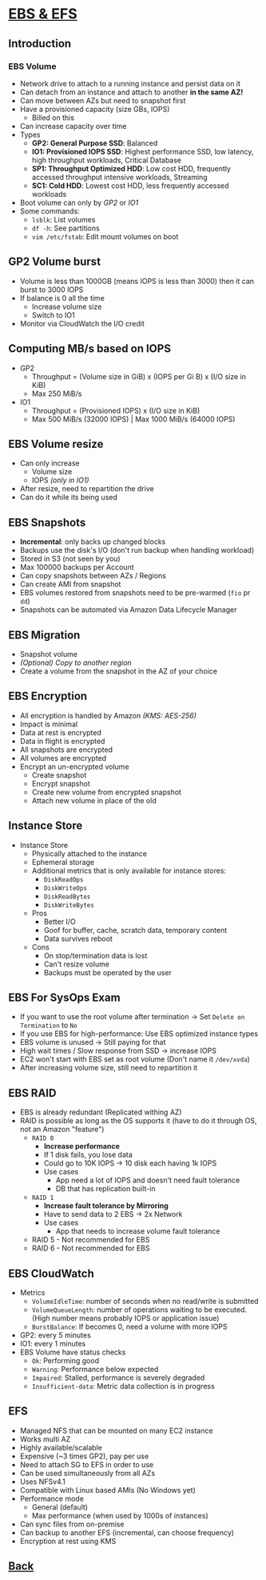 # [EBS & EFS](../README.md)

## Introduction

### EBS Volume

* Network drive to attach to a running instance and persist data on it
* Can detach from an instance and attach to another __in the same AZ!__
* Can move between AZs but need to snapshot first
* Have a provisioned capacity (size GBs, IOPS)
	* Billed on this
* Can increase capacity over time
* Types
	* __GP2: General Purpose SSD__: Balanced
	* __IO1: Provisioned IOPS SSD__: Highest performance SSD, low latency, high throughput workloads, Critical Database
	* __SP1: Throughput Optimized HDD__: Low cost HDD, frequently accessed throughput intensive workloads, Streaming
	* __SC1: Cold HDD__: Lowest cost HDD, less frequently accessed workloads
* Boot volume can only by _GP2_ or _IO1_
* Some commands:
	* `lsblk`: List volumes
	* `df -h`: See partitions
	* `vim /etc/fstab`: Edit mount volumes on boot

## GP2 Volume burst

* Volume is less than 1000GB (means IOPS is less than 3000) then it can burst to 3000 IOPS
* If balance is 0 all the time
	* Increase volume size
	* Switch to IO1
* Monitor via CloudWatch the I/O credit

## Computing MB/s based on IOPS

* GP2
	* Throughput = (Volume size in GiB) x (IOPS per Gi B) x (I/O size in KiB)
	* Max 250  MiB/s
* IO1
	* Throughput = (Provisioned IOPS) x (I/O size in KiB)
	* Max 500 MiB/s (32000 IOPS) | Max 1000 MiB/s (64000 IOPS)

## EBS Volume resize

* Can only increase
	* Volume size
	* IOPS _(only in IO1)_
* After resize, need to repartition the drive
* Can do it while its being used

## EBS Snapshots

* __Incremental__: only backs up changed blocks
* Backups use the disk's I/O (don't run backup when handling workload)
* Stored in S3 (not seen by you)
* Max 100000 backups per Account
* Can copy snapshots between AZs / Regions
* Can create AMI from snapshot
* EBS volumes restored from snapshots need to be pre-warmed (`fio` pr `dd`)
* Snapshots can be automated via Amazon Data Lifecycle Manager

## EBS Migration

* Snapshot volume
* _(Optional) Copy to another region_
* Create a volume from the snapshot in the AZ of your choice

## EBS Encryption

* All encryption is handled by Amazon _(KMS: AES-256)_
* Impact is minimal
* Data at rest is encrypted
* Data in flight is encrypted
* All snapshots are encrypted
* All volumes are encrypted
* Encrypt an un-encrypted volume
	* Create snapshot
	* Encrypt snapshot
	* Create new volume from encrypted snapshot
	* Attach new volume in place of the old

## Instance Store

* Instance Store
	* Physically attached to the instance
	* Ephemeral storage
	* Additional metrics that is only available for instance stores:
		* `DiskReadOps`
		* `DiskWriteOps`
		* `DiskReadBytes`
		* `DiskWriteBytes`
	* Pros
		* Better I/O
		* Goof for buffer, cache, scratch data, temporary content
		* Data survives reboot
	* Cons
		* On stop/termination data is lost
		* Can't resize volume
		* Backups must be operated by the user

## EBS For SysOps Exam

* If you want to use the root volume after termination -> Set `Delete on Termination` to `No`
* If you use EBS for high-performance: Use EBS optimized instance types
* EBS volume is unused -> Still paying for that
* High wait times / Slow response from SSD -> increase IOPS 
* EC2 won't start with EBS set as root volume (Don't name it `/dev/xvda`)
* After increasing volume size, still need to repartition it

## EBS RAID

* EBS is already redundant (Replicated withing AZ)
* RAID is possible as long as the OS supports it (have to do it through OS, not an Amazon "feature")
	* `RAID 0`
		* __Increase performance__
		* If 1 disk fails, you lose data
		* Could go to 10K IOPS -> 10 disk each having 1k IOPS
		* Use cases
			* App need a lot of IOPS and doesn't need fault tolerance
			* DB that has replication built-in
	* `RAID 1`
		* __Increase fault tolerance by Mirroring__
		* Have to send data to 2 EBS -> 2x Network
		* Use cases
			* App that needs to increase volume fault tolerance 
	* RAID 5 - Not recommended for EBS 
	* RAID 6 - Not recommended for EBS 

## EBS CloudWatch

* Metrics
	* `VolumeIdleTime`: number of seconds when no read/write is submitted
	* `VolumeQueueLength`: number of operations waiting to be executed. (High number means probably IOPS or application issue)
	* `BurstBalance`: If becomes 0, need a volume with more IOPS
* GP2: every 5 minutes
* IO1: every 1 minutes
* EBS Volume have status checks
	* `Ok`: Performing good
	* `Warning`: Performance below expected
	* `Impaired`: Stalled, performance is severely degraded
	* `Insufficient-data`: Metric data collection is in progress

## EFS

* Managed NFS that can be mounted on many EC2 instance
* Works multi AZ
* Highly available/scalable
* Expensive (~3 times GP2), pay per use
* Need to attach SG to EFS in order to use
* Can be used simultaneously from all AZs
* Uses NFSv4.1
* Compatible with Linux based AMIs (No Windows yet)
* Performance mode
	* General (default)
	* Max performance (when used by 1000s of instances)
* Can sync files from on-premise
* Can backup to another EFS (incremental, can choose frequency)
* Encryption at rest using KMS

## [Back](../README.md)